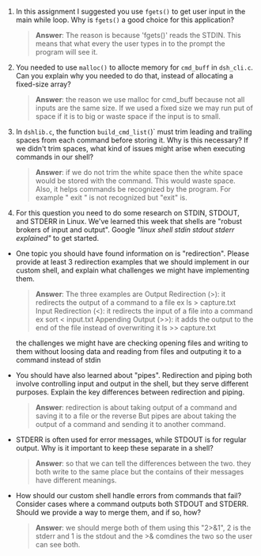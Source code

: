 1. In this assignment I suggested you use `fgets()` to get user input in the main while loop. Why is `fgets()` a good choice for this application?

    > **Answer**: The reason is because 'fgets()' reads the STDIN. This means that what every the user types in to the prompt the program will see it. 

2. You needed to use `malloc()` to allocte memory for `cmd_buff` in `dsh_cli.c`. Can you explain why you needed to do that, instead of allocating a fixed-size array?

    > **Answer**:  the reason we use malloc for cmd_buff because not all inputs are the same size. If we used a fixed size we may run put of space if it is to big or waste space if the input is to small. 


3. In `dshlib.c`, the function `build_cmd_list(`)` must trim leading and trailing spaces from each command before storing it. Why is this necessary? If we didn't trim spaces, what kind of issues might arise when executing commands in our shell?

    > **Answer**:  if we do not trim the white space then the white space would be stored with the command. This would waste space. Also, it helps commands be recognized by the program. For example " exit " is not recognized but "exit" is. 

4. For this question you need to do some research on STDIN, STDOUT, and STDERR in Linux. We've learned this week that shells are "robust brokers of input and output". Google _"linux shell stdin stdout stderr explained"_ to get started.

- One topic you should have found information on is "redirection". Please provide at least 3 redirection examples that we should implement in our custom shell, and explain what challenges we might have implementing them.

    > **Answer**:  The three examples are 
    Output Redirection (>): it redirects the output of a command to a file ex ls > capture.txt
    Input Redirection (<): it redirects the input of a file into a command ex sort < input.txt 
    Appending Output (>>): it adds the output to the end of the file instead of overwriting it ls >> capture.txt

    the challenges we might have are checking opening files and writing to them without loosing data and reading from files and outputing it to a command instead of  stdin 

- You should have also learned about "pipes". Redirection and piping both involve controlling input and output in the shell, but they serve different purposes. Explain the key differences between redirection and piping.

    > **Answer**:  redirection is about taking output of a command and saving it to a file or the reverse But pipes are about taking the output of a command and sending it to another command. 

- STDERR is often used for error messages, while STDOUT is for regular output. Why is it important to keep these separate in a shell?

    > **Answer**:  so that we can tell the differences between the two. they both write to the same place but the contains of their messages have different meanings.  

- How should our custom shell handle errors from commands that fail? Consider cases where a command outputs both STDOUT and STDERR. Should we provide a way to merge them, and if so, how?

    > **Answer**:  we should merge both of them using this "2>&1", 2 is the stderr and 1 is the stdout and the >& comdines the two so the user can see both. 